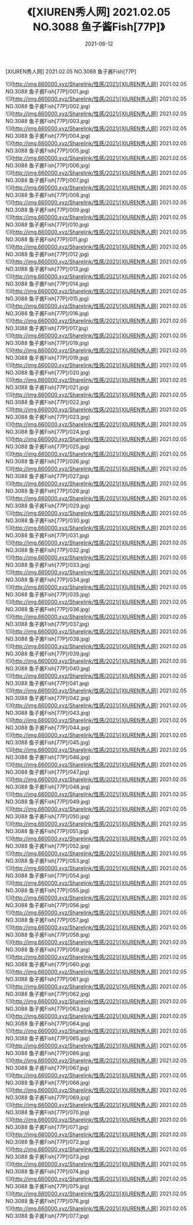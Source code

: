 ﻿---
layout: post
title:  《[XIUREN秀人网] 2021.02.05 NO.3088 鱼子酱Fish[77P]》
date:   2021-06-12
img: http://img.660000.xyz/Sharelink/性感/2021/[XIUREN秀人网] 2021.02.05 NO.3088 鱼子酱Fish[77P]/000.jpg
categories: [美女, 清纯, 唯美]
---

[XIUREN秀人网] 2021.02.05 NO.3088 鱼子酱Fish[77P]

  ![](http://img.660000.xyz/Sharelink/性感/2021/[XIUREN秀人网] 2021.02.05 NO.3088 鱼子酱Fish[77P]/001.jpg) <br> ![](http://img.660000.xyz/Sharelink/性感/2021/[XIUREN秀人网] 2021.02.05 NO.3088 鱼子酱Fish[77P]/002.jpg) <br> ![](http://img.660000.xyz/Sharelink/性感/2021/[XIUREN秀人网] 2021.02.05 NO.3088 鱼子酱Fish[77P]/003.jpg) <br> ![](http://img.660000.xyz/Sharelink/性感/2021/[XIUREN秀人网] 2021.02.05 NO.3088 鱼子酱Fish[77P]/004.jpg) <br> ![](http://img.660000.xyz/Sharelink/性感/2021/[XIUREN秀人网] 2021.02.05 NO.3088 鱼子酱Fish[77P]/005.jpg) <br> ![](http://img.660000.xyz/Sharelink/性感/2021/[XIUREN秀人网] 2021.02.05 NO.3088 鱼子酱Fish[77P]/006.jpg) <br> ![](http://img.660000.xyz/Sharelink/性感/2021/[XIUREN秀人网] 2021.02.05 NO.3088 鱼子酱Fish[77P]/007.jpg) <br> ![](http://img.660000.xyz/Sharelink/性感/2021/[XIUREN秀人网] 2021.02.05 NO.3088 鱼子酱Fish[77P]/008.jpg) <br> ![](http://img.660000.xyz/Sharelink/性感/2021/[XIUREN秀人网] 2021.02.05 NO.3088 鱼子酱Fish[77P]/009.jpg) <br> ![](http://img.660000.xyz/Sharelink/性感/2021/[XIUREN秀人网] 2021.02.05 NO.3088 鱼子酱Fish[77P]/010.jpg) <br> ![](http://img.660000.xyz/Sharelink/性感/2021/[XIUREN秀人网] 2021.02.05 NO.3088 鱼子酱Fish[77P]/011.jpg) <br> ![](http://img.660000.xyz/Sharelink/性感/2021/[XIUREN秀人网] 2021.02.05 NO.3088 鱼子酱Fish[77P]/012.jpg) <br> ![](http://img.660000.xyz/Sharelink/性感/2021/[XIUREN秀人网] 2021.02.05 NO.3088 鱼子酱Fish[77P]/013.jpg) <br> ![](http://img.660000.xyz/Sharelink/性感/2021/[XIUREN秀人网] 2021.02.05 NO.3088 鱼子酱Fish[77P]/014.jpg) <br> ![](http://img.660000.xyz/Sharelink/性感/2021/[XIUREN秀人网] 2021.02.05 NO.3088 鱼子酱Fish[77P]/015.jpg) <br> ![](http://img.660000.xyz/Sharelink/性感/2021/[XIUREN秀人网] 2021.02.05 NO.3088 鱼子酱Fish[77P]/016.jpg) <br> ![](http://img.660000.xyz/Sharelink/性感/2021/[XIUREN秀人网] 2021.02.05 NO.3088 鱼子酱Fish[77P]/017.jpg) <br> ![](http://img.660000.xyz/Sharelink/性感/2021/[XIUREN秀人网] 2021.02.05 NO.3088 鱼子酱Fish[77P]/018.jpg) <br> ![](http://img.660000.xyz/Sharelink/性感/2021/[XIUREN秀人网] 2021.02.05 NO.3088 鱼子酱Fish[77P]/019.jpg) <br> ![](http://img.660000.xyz/Sharelink/性感/2021/[XIUREN秀人网] 2021.02.05 NO.3088 鱼子酱Fish[77P]/020.jpg) <br> ![](http://img.660000.xyz/Sharelink/性感/2021/[XIUREN秀人网] 2021.02.05 NO.3088 鱼子酱Fish[77P]/021.jpg) <br> ![](http://img.660000.xyz/Sharelink/性感/2021/[XIUREN秀人网] 2021.02.05 NO.3088 鱼子酱Fish[77P]/022.jpg) <br> ![](http://img.660000.xyz/Sharelink/性感/2021/[XIUREN秀人网] 2021.02.05 NO.3088 鱼子酱Fish[77P]/023.jpg) <br> ![](http://img.660000.xyz/Sharelink/性感/2021/[XIUREN秀人网] 2021.02.05 NO.3088 鱼子酱Fish[77P]/024.jpg) <br> ![](http://img.660000.xyz/Sharelink/性感/2021/[XIUREN秀人网] 2021.02.05 NO.3088 鱼子酱Fish[77P]/025.jpg) <br> ![](http://img.660000.xyz/Sharelink/性感/2021/[XIUREN秀人网] 2021.02.05 NO.3088 鱼子酱Fish[77P]/026.jpg) <br> ![](http://img.660000.xyz/Sharelink/性感/2021/[XIUREN秀人网] 2021.02.05 NO.3088 鱼子酱Fish[77P]/027.jpg) <br> ![](http://img.660000.xyz/Sharelink/性感/2021/[XIUREN秀人网] 2021.02.05 NO.3088 鱼子酱Fish[77P]/028.jpg) <br> ![](http://img.660000.xyz/Sharelink/性感/2021/[XIUREN秀人网] 2021.02.05 NO.3088 鱼子酱Fish[77P]/029.jpg) <br> ![](http://img.660000.xyz/Sharelink/性感/2021/[XIUREN秀人网] 2021.02.05 NO.3088 鱼子酱Fish[77P]/030.jpg) <br> ![](http://img.660000.xyz/Sharelink/性感/2021/[XIUREN秀人网] 2021.02.05 NO.3088 鱼子酱Fish[77P]/031.jpg) <br> ![](http://img.660000.xyz/Sharelink/性感/2021/[XIUREN秀人网] 2021.02.05 NO.3088 鱼子酱Fish[77P]/032.jpg) <br> ![](http://img.660000.xyz/Sharelink/性感/2021/[XIUREN秀人网] 2021.02.05 NO.3088 鱼子酱Fish[77P]/033.jpg) <br> ![](http://img.660000.xyz/Sharelink/性感/2021/[XIUREN秀人网] 2021.02.05 NO.3088 鱼子酱Fish[77P]/034.jpg) <br> ![](http://img.660000.xyz/Sharelink/性感/2021/[XIUREN秀人网] 2021.02.05 NO.3088 鱼子酱Fish[77P]/035.jpg) <br> ![](http://img.660000.xyz/Sharelink/性感/2021/[XIUREN秀人网] 2021.02.05 NO.3088 鱼子酱Fish[77P]/036.jpg) <br> ![](http://img.660000.xyz/Sharelink/性感/2021/[XIUREN秀人网] 2021.02.05 NO.3088 鱼子酱Fish[77P]/037.jpg) <br> ![](http://img.660000.xyz/Sharelink/性感/2021/[XIUREN秀人网] 2021.02.05 NO.3088 鱼子酱Fish[77P]/038.jpg) <br> ![](http://img.660000.xyz/Sharelink/性感/2021/[XIUREN秀人网] 2021.02.05 NO.3088 鱼子酱Fish[77P]/039.jpg) <br> ![](http://img.660000.xyz/Sharelink/性感/2021/[XIUREN秀人网] 2021.02.05 NO.3088 鱼子酱Fish[77P]/040.jpg) <br> ![](http://img.660000.xyz/Sharelink/性感/2021/[XIUREN秀人网] 2021.02.05 NO.3088 鱼子酱Fish[77P]/041.jpg) <br> ![](http://img.660000.xyz/Sharelink/性感/2021/[XIUREN秀人网] 2021.02.05 NO.3088 鱼子酱Fish[77P]/042.jpg) <br> ![](http://img.660000.xyz/Sharelink/性感/2021/[XIUREN秀人网] 2021.02.05 NO.3088 鱼子酱Fish[77P]/043.jpg) <br> ![](http://img.660000.xyz/Sharelink/性感/2021/[XIUREN秀人网] 2021.02.05 NO.3088 鱼子酱Fish[77P]/044.jpg) <br> ![](http://img.660000.xyz/Sharelink/性感/2021/[XIUREN秀人网] 2021.02.05 NO.3088 鱼子酱Fish[77P]/045.jpg) <br> ![](http://img.660000.xyz/Sharelink/性感/2021/[XIUREN秀人网] 2021.02.05 NO.3088 鱼子酱Fish[77P]/046.jpg) <br> ![](http://img.660000.xyz/Sharelink/性感/2021/[XIUREN秀人网] 2021.02.05 NO.3088 鱼子酱Fish[77P]/047.jpg) <br> ![](http://img.660000.xyz/Sharelink/性感/2021/[XIUREN秀人网] 2021.02.05 NO.3088 鱼子酱Fish[77P]/048.jpg) <br> ![](http://img.660000.xyz/Sharelink/性感/2021/[XIUREN秀人网] 2021.02.05 NO.3088 鱼子酱Fish[77P]/049.jpg) <br> ![](http://img.660000.xyz/Sharelink/性感/2021/[XIUREN秀人网] 2021.02.05 NO.3088 鱼子酱Fish[77P]/050.jpg) <br> ![](http://img.660000.xyz/Sharelink/性感/2021/[XIUREN秀人网] 2021.02.05 NO.3088 鱼子酱Fish[77P]/051.jpg) <br> ![](http://img.660000.xyz/Sharelink/性感/2021/[XIUREN秀人网] 2021.02.05 NO.3088 鱼子酱Fish[77P]/052.jpg) <br> ![](http://img.660000.xyz/Sharelink/性感/2021/[XIUREN秀人网] 2021.02.05 NO.3088 鱼子酱Fish[77P]/053.jpg) <br> ![](http://img.660000.xyz/Sharelink/性感/2021/[XIUREN秀人网] 2021.02.05 NO.3088 鱼子酱Fish[77P]/054.jpg) <br> ![](http://img.660000.xyz/Sharelink/性感/2021/[XIUREN秀人网] 2021.02.05 NO.3088 鱼子酱Fish[77P]/055.jpg) <br> ![](http://img.660000.xyz/Sharelink/性感/2021/[XIUREN秀人网] 2021.02.05 NO.3088 鱼子酱Fish[77P]/056.jpg) <br> ![](http://img.660000.xyz/Sharelink/性感/2021/[XIUREN秀人网] 2021.02.05 NO.3088 鱼子酱Fish[77P]/057.jpg) <br> ![](http://img.660000.xyz/Sharelink/性感/2021/[XIUREN秀人网] 2021.02.05 NO.3088 鱼子酱Fish[77P]/058.jpg) <br> ![](http://img.660000.xyz/Sharelink/性感/2021/[XIUREN秀人网] 2021.02.05 NO.3088 鱼子酱Fish[77P]/059.jpg) <br> ![](http://img.660000.xyz/Sharelink/性感/2021/[XIUREN秀人网] 2021.02.05 NO.3088 鱼子酱Fish[77P]/060.jpg) <br> ![](http://img.660000.xyz/Sharelink/性感/2021/[XIUREN秀人网] 2021.02.05 NO.3088 鱼子酱Fish[77P]/061.jpg) <br> ![](http://img.660000.xyz/Sharelink/性感/2021/[XIUREN秀人网] 2021.02.05 NO.3088 鱼子酱Fish[77P]/062.jpg) <br> ![](http://img.660000.xyz/Sharelink/性感/2021/[XIUREN秀人网] 2021.02.05 NO.3088 鱼子酱Fish[77P]/063.jpg) <br> ![](http://img.660000.xyz/Sharelink/性感/2021/[XIUREN秀人网] 2021.02.05 NO.3088 鱼子酱Fish[77P]/064.jpg) <br> ![](http://img.660000.xyz/Sharelink/性感/2021/[XIUREN秀人网] 2021.02.05 NO.3088 鱼子酱Fish[77P]/065.jpg) <br> ![](http://img.660000.xyz/Sharelink/性感/2021/[XIUREN秀人网] 2021.02.05 NO.3088 鱼子酱Fish[77P]/066.jpg) <br> ![](http://img.660000.xyz/Sharelink/性感/2021/[XIUREN秀人网] 2021.02.05 NO.3088 鱼子酱Fish[77P]/067.jpg) <br> ![](http://img.660000.xyz/Sharelink/性感/2021/[XIUREN秀人网] 2021.02.05 NO.3088 鱼子酱Fish[77P]/068.jpg) <br> ![](http://img.660000.xyz/Sharelink/性感/2021/[XIUREN秀人网] 2021.02.05 NO.3088 鱼子酱Fish[77P]/069.jpg) <br> ![](http://img.660000.xyz/Sharelink/性感/2021/[XIUREN秀人网] 2021.02.05 NO.3088 鱼子酱Fish[77P]/070.jpg) <br> ![](http://img.660000.xyz/Sharelink/性感/2021/[XIUREN秀人网] 2021.02.05 NO.3088 鱼子酱Fish[77P]/071.jpg) <br> ![](http://img.660000.xyz/Sharelink/性感/2021/[XIUREN秀人网] 2021.02.05 NO.3088 鱼子酱Fish[77P]/072.jpg) <br> ![](http://img.660000.xyz/Sharelink/性感/2021/[XIUREN秀人网] 2021.02.05 NO.3088 鱼子酱Fish[77P]/073.jpg) <br> ![](http://img.660000.xyz/Sharelink/性感/2021/[XIUREN秀人网] 2021.02.05 NO.3088 鱼子酱Fish[77P]/074.jpg) <br> ![](http://img.660000.xyz/Sharelink/性感/2021/[XIUREN秀人网] 2021.02.05 NO.3088 鱼子酱Fish[77P]/075.jpg) <br> ![](http://img.660000.xyz/Sharelink/性感/2021/[XIUREN秀人网] 2021.02.05 NO.3088 鱼子酱Fish[77P]/076.jpg) <br> ![](http://img.660000.xyz/Sharelink/性感/2021/[XIUREN秀人网] 2021.02.05 NO.3088 鱼子酱Fish[77P]/077.jpg) <br>